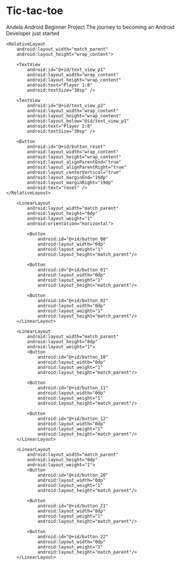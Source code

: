 # Tic-tac-toe
Andela Android Beginner Project
The journey to becoming an Android Developer just started

<?xml version="1.0" encoding="utf-8"?>
<LinearLayout xmlns:android="http://schemas.android.com/apk/res/android"
    xmlns:tools="http://schemas.android.com/tools"
    android:layout_width="match_parent"
    android:layout_height="match_parent"
    android:orientation="vertical"
    tools:context="com.example.userpc.xs_os.MainActivity">

    <RelativeLayout
        android:layout_width="match_parent"
        android:layout_height="wrap_content">

        <TextView
            android:id="@+id/text_view_p1"
            android:layout_width="wrap_content"
            android:layout_height="wrap_content"
            android:text="Player 1:0"
            android:textSize="30sp" />

        <TextView
            android:id="@+id/text_view_p2"
            android:layout_width="wrap_content"
            android:layout_height="wrap_content"
            android:layout_below="@id/text_view_p1"
            android:text="Player 2:0"
            android:textSize="30sp" />

        <Button
            android:id="@+id/button_reset"
            android:layout_width="wrap_content"
            android:layout_height="wrap_content"
            android:layout_alignParentEnd="true"
            android:layout_alignParentRight="true"
            android:layout_centerVertical="true"
            android:layout_marginEnd="19dp"
            android:layout_marginRight="19dp"
            android:text="reset" />
    </RelativeLayout>
    
        <LinearLayout
            android:layout_width="match_parent"
            android:layout_height="0dp"
            android:layout_weight="1"
            android:orientation="horizontal">

            <Button
                android:id="@+id/button_00"
                android:layout_width="0dp"
                android:layout_weight="1"
                android:layout_height="match_parent"/>

            <Button
                android:id="@+id/button_01"
                android:layout_width="0dp"
                android:layout_weight="1"
                android:layout_height="match_parent"/>

            <Button
                android:id="@+id/button_02"
                android:layout_width="0dp"
                android:layout_weight="1"
                android:layout_height="match_parent"/>
        </LinearLayout>

        <LinearLayout
            android:layout_width="match_parent"
            android:layout_height="0dp"
            android:layout_weight="1">
            <Button
                android:id="@+id/button_10"
                android:layout_width="0dp"
                android:layout_weight="1"
                android:layout_height="match_parent"/>

            <Button
                android:id="@+id/button_11"
                android:layout_width="0dp"
                android:layout_weight="1"
                android:layout_height="match_parent"/>

            <Button
                android:id="@+id/button_12"
                android:layout_width="0dp"
                android:layout_weight="1"
                android:layout_height="match_parent"/>
        </LinearLayout>

        <LinearLayout
            android:layout_width="match_parent"
            android:layout_height="0dp"
            android:layout_weight="1">
            <Button
                android:id="@+id/button_20"
                android:layout_width="0dp"
                android:layout_weight="1"
                android:layout_height="match_parent"/>

            <Button
                android:id="@+id/button_21"
                android:layout_width="0dp"
                android:layout_weight="1"
                android:layout_height="match_parent"/>

            <Button
                android:id="@+id/button_22"
                android:layout_width="0dp"
                android:layout_weight="1"
                android:layout_height="match_parent"/>
        </LinearLayout>


</LinearLayout>

